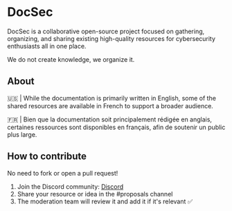 # DocSec

DocSec is a collaborative open-source project focused on gathering, organizing, and sharing existing high-quality resources for cybersecurity enthusiasts all in one place.

We do not create knowledge, we organize it.

## About

🇺🇸 | While the documentation is primarily written in English, some of the shared resources are available in French to support a broader audience.


🇫🇷 | Bien que la documentation soit principalement rédigée en anglais, certaines ressources sont disponibles en français, afin de soutenir un public plus large.

##  How to contribute 
No need to fork or open a pull request!

1. Join the Discord community: [Discord](https://discord.gg/KrPCJV2Nc3)
2. Share your resource or idea in the #proposals channel
3. The moderation team will review it and add it if it's relevant ✅

